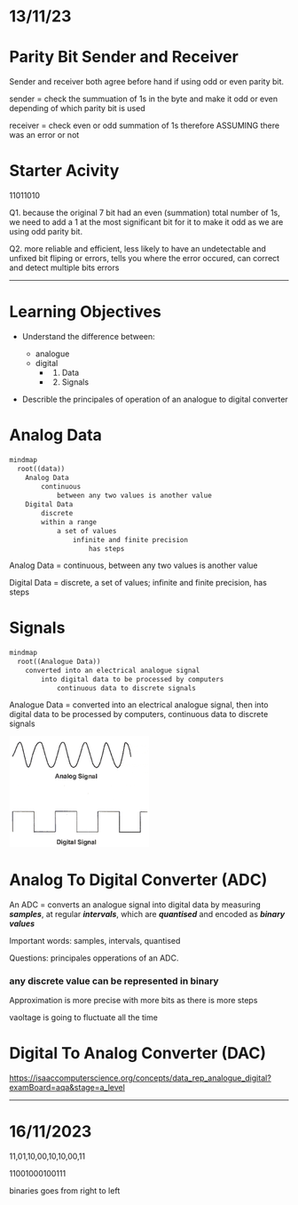 # 13/11/23

# Parity Bit Sender and Receiver

Sender and receiver both agree before hand if using odd or even parity bit.

sender = check the summuation of 1s in the byte and make it odd or even depending of which parity bit is used

receiver = check even or odd summation of 1s therefore ASSUMING there was an error or not

# Starter Acivity

11011010

Q1. because the original 7 bit had an even (summation) total number of 1s, we need to add a 1 at the most significant bit for it to make it odd as we are using odd parity bit.

Q2. more reliable and efficient, less likely to have an undetectable and unfixed bit fliping or errors, tells you where the error occured, can correct and detect multiple bits errors

---

# Learning Objectives

- Understand the difference between:
    - analogue
    - digital
        - 1. Data
        - 2. Signals

- Describle the principales of operation of an analogue to digital converter

# Analog Data

```mermaid
mindmap
  root((data))
    Analog Data
        continuous
            between any two values is another value
    Digital Data
        discrete
        within a range
            a set of values
                infinite and finite precision
                    has steps
```  

Analog Data = continuous, between any two values is another value

Digital Data = discrete, a set of values; infinite and finite precision, has steps

# Signals

```mermaid
mindmap
  root((Analogue Data))
    converted into an electrical analogue signal
        into digital data to be processed by computers
            continuous data to discrete signals
```  

Analogue Data = converted into an electrical analogue signal, then into digital data to be processed by computers, continuous data to discrete signals

![AnalogAndDigital](img/analoganddigital.png)

# Analog To Digital Converter (ADC)

An ADC = converts an analogue signal into digital data by measuring ***samples***, at regular ***intervals***, which are ***quantised*** and encoded as ***binary values***

Important words: samples, intervals, quantised

Questions: principales opperations of an ADC.

### any discrete value can be represented in binary

Approximation is more precise with more bits as there is more steps

vaoltage is going to fluctuate all the time

# Digital To Analog Converter (DAC)

https://isaaccomputerscience.org/concepts/data_rep_analogue_digital?examBoard=aqa&stage=a_level

---

# 16/11/2023

11,01,10,00,10,10,00,11

11001000100111

binaries goes from right to left